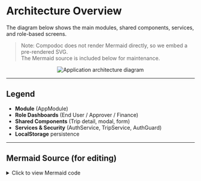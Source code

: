 # Architecture Overview

The diagram below shows the main modules, shared components, services, and role-based screens.

> Note: Compodoc does not render Mermaid directly, so we embed a pre-rendered SVG.  
> The Mermaid source is included below for maintenance.

<p align="center">
  <img src="../images/architecture-uml.png" alt="Application architecture diagram" style="max-width:100%; height:auto;" />
</p>

---

## Legend

- **Module** (AppModule)  
- **Role Dashboards** (End User / Approver / Finance)  
- **Shared Components** (Trip detail, modal, form)  
- **Services & Security** (AuthService, TripService, AuthGuard)  
- **LocalStorage** persistence

---

## Mermaid Source (for editing)

<details>
<summary>Click to view Mermaid code</summary>

```mermaid
---
config:
  layout: dagre
---
flowchart TB
 subgraph EndUserModule["End User Module"]
        EndUserComponent["EndUserComponent<br><small>User Dashboard</small>"]
        CreateTripComponent["CreateTripComponent<br><small>New Trip Form</small>"]
        TripListComponent["TripListComponent<br><small>Trips Overview</small>"]
  end
 subgraph ApproverModule["Approver Module"]
        ApproverComponent["ApproverComponent<br><small>Approver Dashboard</small>"]
        ApproverTripDetailComponent["ApproverTripDetailComponent<br><small>Approval Management</small>"]
  end
 subgraph FinanceModule["Finance Module"]
        FinanceComponent["FinanceComponent<br><small>Finance Dashboard</small>"]
        FinanceTripDetailComponent["FinanceTripDetailComponent<br><small>Financial Review</small>"]
  end
 subgraph SharedComponents["Shared Components"]
        TripDetailComponent["TripDetailComponent<br><small>Trip Management</small>"]
        TripDetailViewComponent["TripDetailViewComponent<br><small>Trip View &amp; Edit</small>"]
        ExpenseModalComponent["ExpenseModalComponent<br><small>Expense Dialog</small>"]
        ExpenseFormComponent["ExpenseFormComponent<br><small>Expense Input Form</small>"]
  end
 subgraph ServicesLayer["Services & Security"]
        AuthService["AuthService<br><small>Authentication &amp; Authorization</small>"]
        TripService["TripService<br><small>Trip &amp; Expense Management</small>"]
        AuthGuard["AuthGuard<br><small>Route Protection</small>"]
  end
    AppModule["AppModule<br><small>(Root module with routing &amp; HTTP)</small>"] -.-> AppComponent["AppComponent<br><small>Root Component</small>"] & NavbarComponent["NavbarComponent<br><small>Navigation Header</small>"] & LoginComponent["LoginComponent<br><small>Authentication</small>"] & EndUserModule & ApproverModule & FinanceModule & SharedComponents & ServicesLayer
    AppComponent ==> NavbarComponent
    EndUserComponent ==> TripListComponent
    TripDetailComponent ==> TripDetailViewComponent
    TripDetailViewComponent ==> ExpenseModalComponent
    ExpenseModalComponent ==> ExpenseFormComponent
    ApproverComponent ==> TripListComponent
    ApproverTripDetailComponent ==> TripDetailViewComponent
    FinanceComponent ==> TripListComponent
    FinanceTripDetailComponent ==> TripDetailViewComponent
    NavbarComponent --> AuthService
    LoginComponent --> AuthService
    EndUserComponent --> TripService
    CreateTripComponent --> TripService
    TripDetailComponent --> TripService
    TripDetailViewComponent --> TripService
    ApproverComponent --> TripService
    ApproverTripDetailComponent --> TripService
    FinanceComponent --> TripService
    FinanceTripDetailComponent --> TripService
    ExpenseFormComponent -.-> ExpenseModalComponent
    ExpenseModalComponent -.-> TripDetailViewComponent
    TripDetailViewComponent -.-> TripDetailComponent
    AuthGuard --> AuthService
    AuthService --> LocalStorage["LocalStorage<br><small>Client-side Persistence</small>"]
    TripService --> LocalStorage
     EndUserComponent:::componentClass
     CreateTripComponent:::componentClass
     TripListComponent:::componentClass
     ApproverComponent:::componentClass
     ApproverTripDetailComponent:::componentClass
     FinanceComponent:::componentClass
     FinanceTripDetailComponent:::componentClass
     TripDetailComponent:::componentClass
     TripDetailViewComponent:::componentClass
     ExpenseModalComponent:::componentClass
     ExpenseFormComponent:::componentClass
     AuthService:::serviceClass
     TripService:::serviceClass
     AuthGuard:::guardClass
     AppModule:::moduleClass
     AppComponent:::componentClass
     NavbarComponent:::componentClass
     LoginComponent:::componentClass
     LocalStorage:::storageClass
    classDef moduleClass fill:#e1f5fe,stroke:#01579b,stroke-width:3px,color:#000
    classDef componentClass fill:#f3e5f5,stroke:#4a148c,stroke-width:2px,color:#000
    classDef serviceClass fill:#e8f5e8,stroke:#1b5e20,stroke-width:2px,color:#000
    classDef guardClass fill:#fff3e0,stroke:#e65100,stroke-width:2px,color:#000
    classDef storageClass fill:#fce4ec,stroke:#880e4f,stroke-width:2px,color:#000
